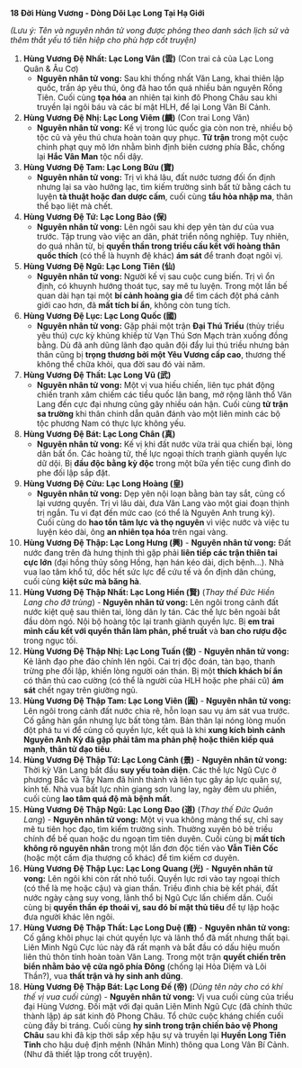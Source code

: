 **18 Đời Hùng Vương - Dòng Dõi Lạc Long Tại Hạ Giới**

_(Lưu ý: Tên và nguyên nhân tử vong được phỏng theo danh sách lịch sử và thêm thắt yếu tố tiên hiệp cho phù hợp cốt truyện)_

1.  **Hùng Vương Đệ Nhất: Lạc Long Vân (雲)** (Con trai cả của Lạc Long Quân & Âu Cơ)
    -   **Nguyên nhân tử vong:** Sau khi thống nhất Văn Lang, khai thiên lập quốc, trấn áp yêu thú, ông đã hao tổn quá nhiều bản nguyên Rồng Tiên. Cuối cùng **tọa hóa** an nhiên tại kinh đô Phong Châu sau khi truyền lại ngôi báu và các bí mật HLH, để lại Long Vân Bí Cảnh.
2.  **Hùng Vương Đệ Nhị: Lạc Long Viêm (麟)** (Con trai Long Vân)
    -   **Nguyên nhân tử vong:** Kế vị trong lúc quốc gia còn non trẻ, nhiều bộ tộc cũ và yêu thú chưa hoàn toàn quy phục. **Tử trận** trong một cuộc chinh phạt quy mô lớn nhằm bình định biên cương phía Bắc, chống lại **Hắc Vân Man** tộc nổi dậy.
3.  **Hùng Vương Đệ Tam: Lạc Long Bửu (寶)**
    -   **Nguyên nhân tử vong:** Trị vì khá lâu, đất nước tương đối ổn định nhưng lại sa vào hưởng lạc, tìm kiếm trường sinh bất tử bằng cách tu luyện **tà thuật hoặc đan dược cấm**, cuối cùng **tẩu hỏa nhập ma**, thân thể bạo liệt mà chết.
4.  **Hùng Vương Đệ Tứ: Lạc Long Bảo (保)**
    -   **Nguyên nhân tử vong:** Lên ngôi sau khi dẹp yên tàn dư của vua trước. Tập trung vào việc an dân, phát triển nông nghiệp. Tuy nhiên, do quá nhân từ, bị **quyền thần trong triều cấu kết với hoàng thân quốc thích** (có thể là huynh đệ khác) **ám sát** để tranh đoạt ngôi vị.
5.  **Hùng Vương Đệ Ngũ: Lạc Long Tiên (仙)**
    -   **Nguyên nhân tử vong:** Người kế vị sau cuộc cung biến. Trị vì ổn định, có khuynh hướng thoát tục, say mê tu luyện. Trong một lần bế quan dài hạn tại một **bí cảnh hoàng gia** để tìm cách đột phá cảnh giới cao hơn, đã **mất tích bí ẩn**, không còn tung tích.
6.  **Hùng Vương Đệ Lục: Lạc Long Quốc (國)**
    -   **Nguyên nhân tử vong:** Gặp phải một trận **Đại Thú Triều** (thủy triều yêu thú) cực kỳ khủng khiếp từ Vạn Thú Sơn Mạch tràn xuống đồng bằng. Dù đã anh dũng lãnh đạo quân đội đẩy lui thú triều nhưng bản thân cũng bị **trọng thương bởi một Yêu Vương cấp cao**, thương thế không thể chữa khỏi, qua đời sau đó vài năm.
7.  **Hùng Vương Đệ Thất: Lạc Long Vũ (武)**
    -   **Nguyên nhân tử vong:** Một vị vua hiếu chiến, liên tục phát động chiến tranh xâm chiếm các tiểu quốc lân bang, mở rộng lãnh thổ Văn Lang đến cực đại nhưng cũng gây nhiều oán hận. Cuối cùng **tử trận sa trường** khi thân chinh dẫn quân đánh vào một liên minh các bộ tộc phương Nam có thực lực không yếu.
8.  **Hùng Vương Đệ Bát: Lạc Long Chân (真)**
    -   **Nguyên nhân tử vong:** Kế vị khi đất nước vừa trải qua chiến bại, lòng dân bất ổn. Các hoàng tử, thế lực ngoại thích tranh giành quyền lực dữ dội. Bị **đầu độc bằng kỳ độc** trong một bữa yến tiệc cung đình do phe đối lập sắp đặt.
9.  **Hùng Vương Đệ Cửu: Lạc Long Hoàng (皇)**
    -   **Nguyên nhân tử vong:** Dẹp yên nội loạn bằng bàn tay sắt, củng cố lại vương quyền. Trị vì lâu dài, đưa Văn Lang vào một giai đoạn thịnh trị ngắn. Tu vi đạt đến mức cao (có thể là Nguyên Anh trung kỳ). Cuối cùng do **hao tổn tâm lực và thọ nguyên** vì việc nước và việc tu luyện kéo dài, ông **an nhiên tọa hóa** trên ngai vàng.
10.  **Hùng Vương Đệ Thập: Lạc Long Hưng (興)**
    -   **Nguyên nhân tử vong:** Đất nước đang trên đà hưng thịnh thì gặp phải **liên tiếp các trận thiên tai cực lớn** (đại hồng thủy sông Hồng, hạn hán kéo dài, dịch bệnh...). Nhà vua lao tâm khổ tứ, dốc hết sức lực để cứu tế và ổn định dân chúng, cuối cùng **kiệt sức mà băng hà**.
11.  **Hùng Vương Đệ Thập Nhất: Lạc Long Hiền (賢)** (_Thay thế Đức Hiền Lang cho đỡ trùng_)
    -   **Nguyên nhân tử vong:** Lên ngôi trong cảnh đất nước kiệt quệ sau thiên tai, lòng dân ly tán. Các thế lực bên ngoài bắt đầu dòm ngó. Nội bộ hoàng tộc lại tranh giành quyền lực. Bị **em trai mình cấu kết với quyền thần làm phản, phế truất** và **ban cho rượu độc** trong ngục tối.
12.  **Hùng Vương Đệ Thập Nhị: Lạc Long Tuấn (俊)**
    -   **Nguyên nhân tử vong:** Kẻ lãnh đạo phe đảo chính lên ngôi. Cai trị độc đoán, tàn bạo, thanh trừng phe đối lập, khiến lòng người oán thán. Bị một **thích khách bí ẩn** có thân thủ cao cường (có thể là người của HLH hoặc phe phái cũ) **ám sát** chết ngay trên giường ngủ.
13.  **Hùng Vương Đệ Thập Tam: Lạc Long Viên (圓)**
    -   **Nguyên nhân tử vong:** Lên ngôi trong cảnh đất nước chia rẽ, hỗn loạn sau vụ ám sát vua trước. Cố gắng hàn gắn nhưng lực bất tòng tâm. Bản thân lại nóng lòng muốn đột phá tu vi để củng cố quyền lực, kết quả là khi **xung kích bình cảnh Nguyên Anh Kỳ đã gặp phải tâm ma phản phệ hoặc thiên kiếp quá mạnh**, **thân tử đạo tiêu**.
14.  **Hùng Vương Đệ Thập Tứ: Lạc Long Cảnh (景)**
    -   **Nguyên nhân tử vong:** Thời kỳ Văn Lang bắt đầu **suy yếu toàn diện**. Các thế lực Ngũ Cực ở phương Bắc và Tây Nam đã hình thành và liên tục gây áp lực quân sự, kinh tế. Nhà vua bất lực nhìn giang sơn lung lay, ngày đêm ưu phiền, cuối cùng **lao tâm quá độ mà bệnh mất**.
15.  **Hùng Vương Đệ Thập Ngũ: Lạc Long Đạo (道)** (_Thay thế Đức Quân Lang_)
    -   **Nguyên nhân tử vong:** Một vị vua không màng thế sự, chỉ say mê tu tiên học đạo, tìm kiếm trường sinh. Thường xuyên bỏ bê triều chính để bế quan hoặc du ngoạn tìm tiên duyên. Cuối cùng bị **mất tích không rõ nguyên nhân** trong một lần đơn độc tiến vào **Vẫn Tiên Cốc** (hoặc một cấm địa thượng cổ khác) để tìm kiếm cơ duyên.
16.  **Hùng Vương Đệ Thập Lục: Lạc Long Quang (光)**
    -   **Nguyên nhân tử vong:** Lên ngôi khi còn rất nhỏ tuổi. Quyền lực rơi vào tay ngoại thích (có thể là mẹ hoặc cậu) và gian thần. Triều đình chia bè kết phái, đất nước ngày càng suy vong, lãnh thổ bị Ngũ Cực lấn chiếm dần. Cuối cùng bị **quyền thần ép thoái vị, sau đó bí mật thủ tiêu** để tự lập hoặc đưa người khác lên ngôi.
17.  **Hùng Vương Đệ Thập Thất: Lạc Long Duệ (裔)**
    -   **Nguyên nhân tử vong:** Cố gắng khôi phục lại chút quyền lực và lãnh thổ đã mất nhưng thất bại. Liên Minh Ngũ Cực lúc này đã rất mạnh và bắt đầu có dấu hiệu muốn liên thủ thôn tính hoàn toàn Văn Lang. Trong một trận **quyết chiến trên biển nhằm bảo vệ cửa ngõ phía Đông** (chống lại Hỏa Diệm và Lôi Thần?), vua **thất trận và hy sinh anh dũng**.
18.  **Hùng Vương Đệ Thập Bát: Lạc Long Đế (帝)** (_Dùng tên này cho có khí thế vị vua cuối cùng_)
    -   **Nguyên nhân tử vong:** Vị vua cuối cùng của triều đại Hùng Vương. Đối mặt với đại quân Liên Minh Ngũ Cực (đã chính thức thành lập) áp sát kinh đô Phong Châu. Tổ chức cuộc kháng chiến cuối cùng đầy bi tráng. Cuối cùng **hy sinh trong trận chiến bảo vệ Phong Châu** sau khi đã kịp thời sắp xếp hậu sự và truyền lại **Huyền Long Tiên Tinh** cho hậu duệ định mệnh (Nhân Minh) thông qua Long Vân Bí Cảnh. (Như đã thiết lập trong cốt truyện).
